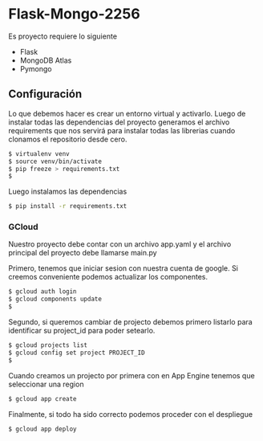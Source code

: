 # Flask-Mongo-2256

Es proyecto requiere lo siguiente

- Flask
- MongoDB Atlas
- Pymongo

## Configuración

Lo que debemos hacer es crear un entorno virtual y activarlo. Luego de instalar todas las dependencias del proyecto generamos el archivo requirements que nos servirá para instalar todas las librerias cuando clonamos el repositorio desde cero.

```sh
$ virtualenv venv
$ source venv/bin/activate
$ pip freeze > requirements.txt
$
```

Luego instalamos las dependencias

```sh
$ pip install -r requirements.txt
```

### GCloud

Nuestro proyecto debe contar con un archivo app.yaml y el archivo principal del proyecto debe llamarse main.py

Primero, tenemos que iniciar sesion con nuestra cuenta de google. Si creemos conveniente podemos actualizar los componentes.

```sh
$ gcloud auth login
$ gcloud components update
$ 
```

Segundo, si queremos cambiar de projecto debemos primero listarlo para identificar su project_id para poder setearlo.

```sh
$ gcloud projects list
$ gcloud config set project PROJECT_ID
$ 
```

Cuando creamos un projecto por primera con en App Engine tenemos que seleccionar una region

```sh
$ gcloud app create
```

Finalmente, si todo ha sido correcto podemos proceder con el despliegue

```sh
$ gcloud app deploy
```